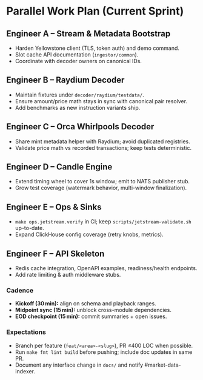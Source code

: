 # Parallel Work Plan (Current Sprint)

## Engineer A – Stream & Metadata Bootstrap
- Harden Yellowstone client (TLS, token auth) and demo command.
- Slot cache API documentation (`ingestor/common`).
- Coordinate with decoder owners on canonical IDs.

## Engineer B – Raydium Decoder
- Maintain fixtures under `decoder/raydium/testdata/`.
- Ensure amount/price math stays in sync with canonical pair resolver.
- Add benchmarks as new instruction variants ship.

## Engineer C – Orca Whirlpools Decoder
- Share mint metadata helper with Raydium; avoid duplicated registries.
- Validate price math vs recorded transactions; keep tests deterministic.

## Engineer D – Candle Engine
- Extend timing wheel to cover 1s window; emit to NATS publisher stub.
- Grow test coverage (watermark behavior, multi-window finalization).

## Engineer E – Ops & Sinks
- `make ops.jetstream.verify` in CI; keep `scripts/jetstream-validate.sh` up-to-date.
- Expand ClickHouse config coverage (retry knobs, metrics).

## Engineer F – API Skeleton
- Redis cache integration, OpenAPI examples, readiness/health endpoints.
- Add rate limiting & auth middleware stubs.

### Cadence
- **Kickoff (30 min):** align on schema and playback ranges.
- **Midpoint sync (15 min):** unblock cross-module dependencies.
- **EOD checkpoint (15 min):** commit summaries + open issues.

### Expectations
- Branch per feature (`feat/<area>-<slug>`), PR ≤400 LOC when possible.
- Run `make fmt lint build` before pushing; include doc updates in same PR.
- Document any interface change in `docs/` and notify #market-data-indexer.
